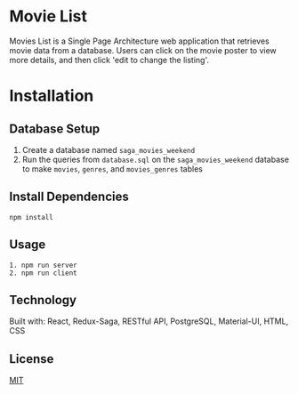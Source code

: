# Movie List

Movies List is a Single Page Architecture web application that retrieves movie data from a database. Users can click on the movie poster to view more details, and then click 'edit to change the listing'. 

# Installation
## Database Setup

1. Create a database named `saga_movies_weekend`
2. Run the queries from `database.sql` on the `saga_movies_weekend` database to make `movies`, `genres`, and `movies_genres` tables

## Install Dependencies

```npm install```

## Usage
```
1. npm run server
2. npm run client
```

## Technology

Built with:
React, Redux-Saga, RESTful API, PostgreSQL, Material-UI, HTML, CSS

## License

[MIT](https://choosealicense.com/licenses/mit/#)
